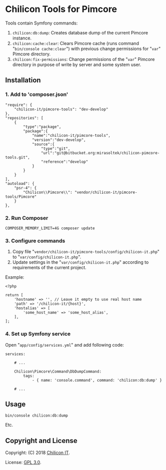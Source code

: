   
# Chilicon Tools for Pimcore

Tools contain Symfony commands:

1. `chilicon:db:dump`: Creates database dump of the current Pimcore instance.
1. `chilicon:cache:clear`: Clears Pimcore cache (runs command "`bin/console cache:clear`")  with previous change permissions for "`var`" Pimcore directory.
1. `chilicon:fix-permissions`: Change permissions of the  "`var`" Pimcore directory in purpose of write by server and some system user.

## Installation

### 1. Add to 'composer.json'

    "require": {
        "chilicon-it/pimcore-tools": "dev-develop" 
    },
    "repositories": [
        {
            "type":"package",
            "package":{
                "name":"chilicon-it/pimcore-tools",
                "version":"dev-develop",
                "source":{
                    "type":"git",
                    "url":"git@bitbucket.org:mirasoltek/chilicon-pimcore-tools.git",
                    "reference":"develop" 
                }
            }
        }
    ],
    "autoload": {
        "psr-4": {
            "Chilicon\\Pimcore\\": "vendor/chilicon-it/pimcore-tools/Pimcore" 
        }
    },

### 2. Run Composer

    COMPOSER_MEMORY_LIMIT=4G composer update

### 3. Configure commands

1. Copy file "`vendor/chilicon-it/pimcore-tools/config/chilicon-it.php`" to "`var/config/chilicon-it.php`".
1. Update settings in the "`var/config/chilicon-it.php`" according to requirements of the current project.

Example:

    <?php

    return [
        'hostname' => '', // Leave it empty to use real host name
        'path' => '/chilicon-it/{host}',
        'hostalias' => [
            'some_host_name' => 'some_host_alias',
        ],
    ];

### 4. Set up Symfony service

Open "`app/config/services.yml`" and add following code:

    services:

        # ...

        Chilicon\Pimcore\Command\DbDumpCommand:
            tags:
                - { name: 'console.command', command: 'chilicon:db:dump' }

        # ...

## Usage

    bin/console chilicon:db:dump

Etc.

## Copyright and License

Copyright: (C) 2018 [Chilicon IT](https://www.chilicon-it.de/).

License: [GPL 3.0](gpl-3.0.txt).
